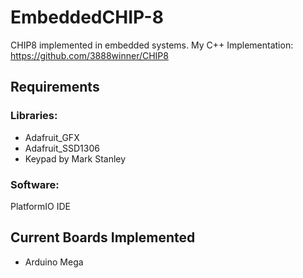 # EmbeddedCHIP-8
CHIP8 implemented in embedded systems.
My C++ Implementation: https://github.com/3888winner/CHIP8

## Requirements
### Libraries:
* Adafruit_GFX
* Adafruit_SSD1306 
* Keypad by Mark Stanley

### Software:
PlatformIO IDE

## Current Boards Implemented
* Arduino Mega

